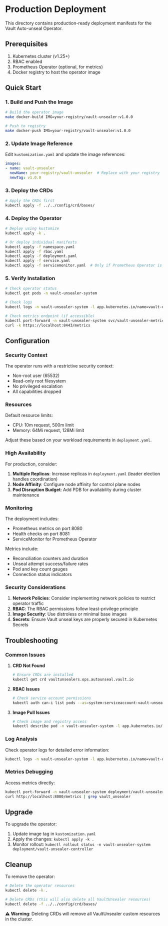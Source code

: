 # Production Deployment

This directory contains production-ready deployment manifests for the Vault Auto-unseal Operator.

## Prerequisites

1. Kubernetes cluster (v1.25+)
2. RBAC enabled
3. Prometheus Operator (optional, for metrics)
4. Docker registry to host the operator image

## Quick Start

### 1. Build and Push the Image

```bash
# Build the operator image
make docker-build IMG=your-registry/vault-unsealer:v1.0.0

# Push to registry
make docker-push IMG=your-registry/vault-unsealer:v1.0.0
```

### 2. Update Image Reference

Edit `kustomization.yaml` and update the image references:

```yaml
images:
- name: vault-unsealer
  newName: your-registry/vault-unsealer  # Replace with your registry
  newTag: v1.0.0
```

### 3. Deploy the CRDs

```bash
# Apply the CRDs first
kubectl apply -f ../../config/crd/bases/
```

### 4. Deploy the Operator

```bash
# Deploy using kustomize
kubectl apply -k .

# Or deploy individual manifests
kubectl apply -f namespace.yaml
kubectl apply -f rbac.yaml
kubectl apply -f deployment.yaml
kubectl apply -f service.yaml
kubectl apply -f servicemonitor.yaml  # Only if Prometheus Operator is installed
```

### 5. Verify Installation

```bash
# Check operator status
kubectl get pods -n vault-unsealer-system

# Check logs
kubectl logs -n vault-unsealer-system -l app.kubernetes.io/name=vault-unsealer

# Check metrics endpoint (if accessible)
kubectl port-forward -n vault-unsealer-system svc/vault-unsealer-metrics 8443:8443
curl -k https://localhost:8443/metrics
```

## Configuration

### Security Context

The operator runs with a restrictive security context:
- Non-root user (65532)
- Read-only root filesystem
- No privileged escalation
- All capabilities dropped

### Resources

Default resource limits:
- CPU: 10m request, 500m limit
- Memory: 64Mi request, 128Mi limit

Adjust these based on your workload requirements in `deployment.yaml`.

### High Availability

For production, consider:

1. **Multiple Replicas**: Increase replicas in `deployment.yaml` (leader election handles coordination)
2. **Node Affinity**: Configure node affinity for control plane nodes
3. **Pod Disruption Budget**: Add PDB for availability during cluster maintenance

### Monitoring

The deployment includes:
- Prometheus metrics on port 8080
- Health checks on port 8081
- ServiceMonitor for Prometheus Operator

Metrics include:
- Reconciliation counters and duration
- Unseal attempt success/failure rates
- Pod and key count gauges
- Connection status indicators

### Security Considerations

1. **Network Policies**: Consider implementing network policies to restrict operator traffic
2. **RBAC**: The RBAC permissions follow least-privilege principle
3. **Image Security**: Use distroless or minimal base images
4. **Secrets**: Ensure Vault unseal keys are properly secured in Kubernetes Secrets

## Troubleshooting

### Common Issues

1. **CRD Not Found**
   ```bash
   # Ensure CRDs are installed
   kubectl get crd vaultunsealers.ops.autounseal.vault.io
   ```

2. **RBAC Issues**
   ```bash
   # Check service account permissions
   kubectl auth can-i list pods --as=system:serviceaccount:vault-unsealer-system:vault-unsealer-controller
   ```

3. **Image Pull Issues**
   ```bash
   # Check image and registry access
   kubectl describe pod -n vault-unsealer-system -l app.kubernetes.io/name=vault-unsealer
   ```

### Log Analysis

Check operator logs for detailed error information:

```bash
kubectl logs -n vault-unsealer-system -l app.kubernetes.io/name=vault-unsealer --tail=100 -f
```

### Metrics Debugging

Access metrics directly:

```bash
kubectl port-forward -n vault-unsealer-system deployment/vault-unsealer-controller 8080:8080
curl http://localhost:8080/metrics | grep vault_unsealer
```

## Upgrade

To upgrade the operator:

1. Update image tag in `kustomization.yaml`
2. Apply the changes: `kubectl apply -k .`
3. Monitor rollout: `kubectl rollout status -n vault-unsealer-system deployment/vault-unsealer-controller`

## Cleanup

To remove the operator:

```bash
# Delete the operator resources
kubectl delete -k .

# Delete CRDs (this will also delete all VaultUnsealer resources)
kubectl delete -f ../../config/crd/bases/
```

⚠️ **Warning**: Deleting CRDs will remove all VaultUnsealer custom resources in the cluster.
